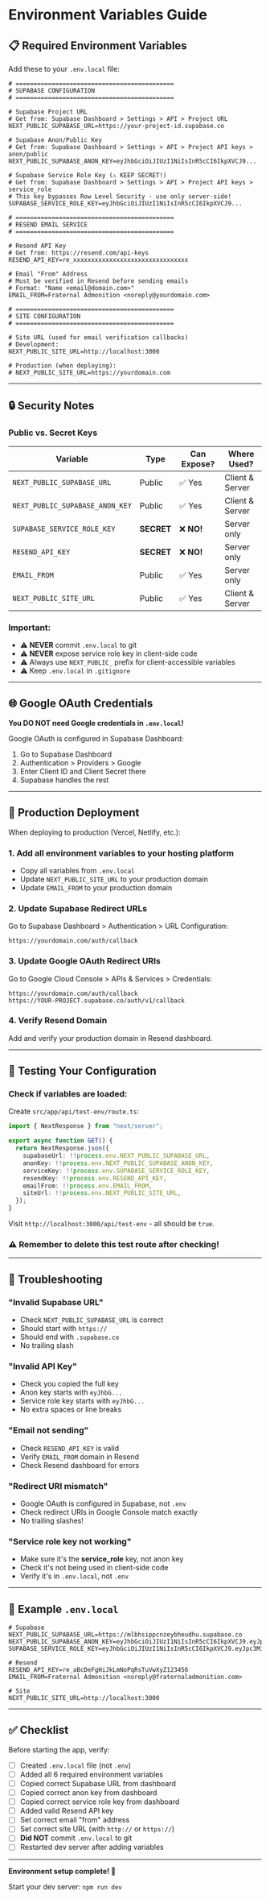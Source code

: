 # Environment Variables Guide

## 📋 Required Environment Variables

Add these to your `.env.local` file:

```env
# ============================================
# SUPABASE CONFIGURATION
# ============================================

# Supabase Project URL
# Get from: Supabase Dashboard > Settings > API > Project URL
NEXT_PUBLIC_SUPABASE_URL=https://your-project-id.supabase.co

# Supabase Anon/Public Key
# Get from: Supabase Dashboard > Settings > API > Project API keys > anon/public
NEXT_PUBLIC_SUPABASE_ANON_KEY=eyJhbGciOiJIUzI1NiIsInR5cCI6IkpXVCJ9...

# Supabase Service Role Key (⚠️ KEEP SECRET!)
# Get from: Supabase Dashboard > Settings > API > Project API keys > service_role
# This key bypasses Row Level Security - use only server-side!
SUPABASE_SERVICE_ROLE_KEY=eyJhbGciOiJIUzI1NiIsInR5cCI6IkpXVCJ9...

# ============================================
# RESEND EMAIL SERVICE
# ============================================

# Resend API Key
# Get from: https://resend.com/api-keys
RESEND_API_KEY=re_xxxxxxxxxxxxxxxxxxxxxxxxxxxxxxxx

# Email "From" Address
# Must be verified in Resend before sending emails
# Format: "Name <email@domain.com>"
EMAIL_FROM=Fraternal Admonition <noreply@yourdomain.com>

# ============================================
# SITE CONFIGURATION
# ============================================

# Site URL (used for email verification callbacks)
# Development:
NEXT_PUBLIC_SITE_URL=http://localhost:3000

# Production (when deploying):
# NEXT_PUBLIC_SITE_URL=https://yourdomain.com
```

---

## 🔒 Security Notes

### Public vs. Secret Keys

| Variable                        | Type       | Can Expose? | Where Used?     |
| ------------------------------- | ---------- | ----------- | --------------- |
| `NEXT_PUBLIC_SUPABASE_URL`      | Public     | ✅ Yes      | Client & Server |
| `NEXT_PUBLIC_SUPABASE_ANON_KEY` | Public     | ✅ Yes      | Client & Server |
| `SUPABASE_SERVICE_ROLE_KEY`     | **SECRET** | ❌ **NO!**  | Server only     |
| `RESEND_API_KEY`                | **SECRET** | ❌ **NO!**  | Server only     |
| `EMAIL_FROM`                    | Public     | ✅ Yes      | Server only     |
| `NEXT_PUBLIC_SITE_URL`          | Public     | ✅ Yes      | Client & Server |

### Important:

- ⚠️ **NEVER** commit `.env.local` to git
- ⚠️ **NEVER** expose service role key in client-side code
- ⚠️ Always use `NEXT_PUBLIC_` prefix for client-accessible variables
- ⚠️ Keep `.env.local` in `.gitignore`

---

## 🌐 Google OAuth Credentials

**You DO NOT need Google credentials in `.env.local`!**

Google OAuth is configured in Supabase Dashboard:

1. Go to Supabase Dashboard
2. Authentication > Providers > Google
3. Enter Client ID and Client Secret there
4. Supabase handles the rest

---

## 🚀 Production Deployment

When deploying to production (Vercel, Netlify, etc.):

### 1. Add all environment variables to your hosting platform

- Copy all variables from `.env.local`
- Update `NEXT_PUBLIC_SITE_URL` to your production domain
- Update `EMAIL_FROM` to your production domain

### 2. Update Supabase Redirect URLs

Go to Supabase Dashboard > Authentication > URL Configuration:

```
https://yourdomain.com/auth/callback
```

### 3. Update Google OAuth Redirect URIs

Go to Google Cloud Console > APIs & Services > Credentials:

```
https://yourdomain.com/auth/callback
https://YOUR-PROJECT.supabase.co/auth/v1/callback
```

### 4. Verify Resend Domain

Add and verify your production domain in Resend dashboard.

---

## 🧪 Testing Your Configuration

### Check if variables are loaded:

Create `src/app/api/test-env/route.ts`:

```typescript
import { NextResponse } from "next/server";

export async function GET() {
  return NextResponse.json({
    supabaseUrl: !!process.env.NEXT_PUBLIC_SUPABASE_URL,
    anonKey: !!process.env.NEXT_PUBLIC_SUPABASE_ANON_KEY,
    serviceKey: !!process.env.SUPABASE_SERVICE_ROLE_KEY,
    resendKey: !!process.env.RESEND_API_KEY,
    emailFrom: !!process.env.EMAIL_FROM,
    siteUrl: !!process.env.NEXT_PUBLIC_SITE_URL,
  });
}
```

Visit `http://localhost:3000/api/test-env` - all should be `true`.

### ⚠️ Remember to delete this test route after checking!

---

## 🐛 Troubleshooting

### "Invalid Supabase URL"

- Check `NEXT_PUBLIC_SUPABASE_URL` is correct
- Should start with `https://`
- Should end with `.supabase.co`
- No trailing slash

### "Invalid API Key"

- Check you copied the full key
- Anon key starts with `eyJhbG...`
- Service role key starts with `eyJhbG...`
- No extra spaces or line breaks

### "Email not sending"

- Check `RESEND_API_KEY` is valid
- Verify `EMAIL_FROM` domain in Resend
- Check Resend dashboard for errors

### "Redirect URI mismatch"

- Google OAuth is configured in Supabase, not `.env`
- Check redirect URIs in Google Console match exactly
- No trailing slashes!

### "Service role key not working"

- Make sure it's the **service_role** key, not anon key
- Check it's not being used in client-side code
- Verify it's in `.env.local`, not `.env`

---

## 📝 Example `.env.local`

```env
# Supabase
NEXT_PUBLIC_SUPABASE_URL=https://mlbhsippcnzeybheudhu.supabase.co
NEXT_PUBLIC_SUPABASE_ANON_KEY=eyJhbGciOiJIUzI1NiIsInR5cCI6IkpXVCJ9.eyJpc3MiOiJzdXBhYmFzZSIsInJlZiI6Im1sYmhzaXBwY256ZXliaGV1ZGh1Iiwicm9sZSI6ImFub24iLCJpYXQiOjE2ODIwMDAwMDAsImV4cCI6MTk5NzU3NjAwMH0.xxxxxxxxxxxxxxxxxxxxxxxxxxxxxxxxxxxxx
SUPABASE_SERVICE_ROLE_KEY=eyJhbGciOiJIUzI1NiIsInR5cCI6IkpXVCJ9.eyJpc3MiOiJzdXBhYmFzZSIsInJlZiI6Im1sYmhzaXBwY256ZXliaGV1ZGh1Iiwicm9sZSI6InNlcnZpY2Vfcm9sZSIsImlhdCI6MTY4MjAwMDAwMCwiZXhwIjoxOTk3NTc2MDAwfQ.xxxxxxxxxxxxxxxxxxxxxxxxxxxxxxxxxxxxx

# Resend
RESEND_API_KEY=re_aBcDeFgHiJkLmNoPqRsTuVwXyZ123456
EMAIL_FROM=Fraternal Admonition <noreply@fraternaladmonition.com>

# Site
NEXT_PUBLIC_SITE_URL=http://localhost:3000
```

---

## ✅ Checklist

Before starting the app, verify:

- [ ] Created `.env.local` file (not `.env`)
- [ ] Added all 6 required environment variables
- [ ] Copied correct Supabase URL from dashboard
- [ ] Copied correct anon key from dashboard
- [ ] Copied correct service role key from dashboard
- [ ] Added valid Resend API key
- [ ] Set correct email "from" address
- [ ] Set correct site URL (with `http://` or `https://`)
- [ ] **Did NOT** commit `.env.local` to git
- [ ] Restarted dev server after adding variables

---

**Environment setup complete! 🎉**

Start your dev server: `npm run dev`
